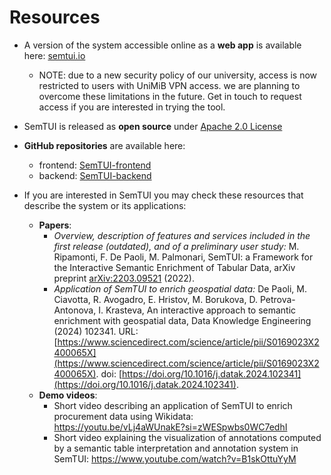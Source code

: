 # Resources

- A version of the system accessible online as a **web app** is available here: [semtui.io](http://vm.chronos.disco.unimib.it:3000/)
  - NOTE: due to a new security policy of our university, access is now restricted to users with UniMiB VPN access. we are planning to overcome these limitations in the future. Get in touch to request access if you are interested in trying the tool.

- SemTUI is released as **open source** under [Apache 2.0 License](https://www.apache.org/licenses/LICENSE-2.0)  

- **GitHub repositories** are available here:
  - frontend: [SemTUI-frontend](https://github.com/I2Tunimib/I2T-frontend)
  - backend: [SemTUI-backend](https://github.com/I2Tunimib/I2T-backend) 

- If you are interested in SemTUI you may check these resources that describe the system or its applications: 
  - **Papers**:
    - _Overview, description of features and services included in the first release (outdated), and of a preliminary user study:_ M. Ripamonti, F. De Paoli, M. Palmonari, SemTUI: a Framework for the Interactive Semantic Enrichment of Tabular Data, arXiv preprint [arXiv:2203.09521](https://arxiv.org/abs/2203.09521) (2022).
    - _Application of SemTUI to enrich geospatial data:_ De Paoli, M. Ciavotta, R. Avogadro, E. Hristov, M. Borukova, D. Petrova- Antonova, I. Krasteva, An interactive approach to semantic enrichment with geospatial data, Data Knowledge Engineering (2024) 102341. URL: [https://www.sciencedirect.com/science/article/pii/S0169023X2400065X](https://www.sciencedirect.com/science/article/pii/S0169023X2400065X). doi: [https://doi.org/10.1016/j.datak.2024.102341](https://doi.org/10.1016/j.datak.2024.102341).
  - **Demo videos**:
    - Short video describing an application of SemTUI to enrich procurement data using Wikidata: https://youtu.be/vLj4aWUnakE?si=zWESpwbs0WC7edhI
    - Short video explaining the visualization of annotations computed by a semantic table interpretation and annotation system in SemTUI: https://www.youtube.com/watch?v=B1skOttuYyM       
